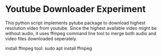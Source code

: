 # Youtube Downloader Experiment


This python script implements pytube package to download highest resolution video from youtube.
Since the highest available video might be without audio, it uses ffmpeg command line tool to merge both audio and video files downloaded seperately.

install ffmpeg tool:
sudo apt install ffmpeg
